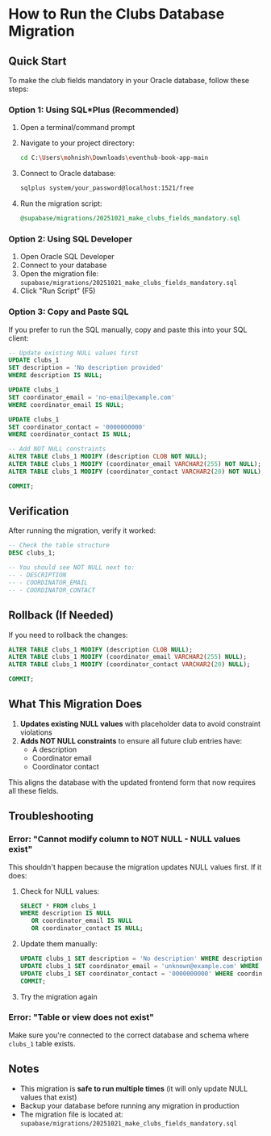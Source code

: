 # How to Run the Clubs Database Migration

## Quick Start

To make the club fields mandatory in your Oracle database, follow these steps:

### Option 1: Using SQL*Plus (Recommended)

1. Open a terminal/command prompt
2. Navigate to your project directory:
   ```bash
   cd C:\Users\mohnish\Downloads\eventhub-book-app-main
   ```

3. Connect to Oracle database:
   ```bash
   sqlplus system/your_password@localhost:1521/free
   ```

4. Run the migration script:
   ```sql
   @supabase/migrations/20251021_make_clubs_fields_mandatory.sql
   ```

### Option 2: Using SQL Developer

1. Open Oracle SQL Developer
2. Connect to your database
3. Open the migration file: `supabase/migrations/20251021_make_clubs_fields_mandatory.sql`
4. Click "Run Script" (F5)

### Option 3: Copy and Paste SQL

If you prefer to run the SQL manually, copy and paste this into your SQL client:

```sql
-- Update existing NULL values first
UPDATE clubs_1 
SET description = 'No description provided' 
WHERE description IS NULL;

UPDATE clubs_1 
SET coordinator_email = 'no-email@example.com' 
WHERE coordinator_email IS NULL;

UPDATE clubs_1 
SET coordinator_contact = '0000000000' 
WHERE coordinator_contact IS NULL;

-- Add NOT NULL constraints
ALTER TABLE clubs_1 MODIFY (description CLOB NOT NULL);
ALTER TABLE clubs_1 MODIFY (coordinator_email VARCHAR2(255) NOT NULL);
ALTER TABLE clubs_1 MODIFY (coordinator_contact VARCHAR2(20) NOT NULL);

COMMIT;
```

## Verification

After running the migration, verify it worked:

```sql
-- Check the table structure
DESC clubs_1;

-- You should see NOT NULL next to:
-- - DESCRIPTION
-- - COORDINATOR_EMAIL
-- - COORDINATOR_CONTACT
```

## Rollback (If Needed)

If you need to rollback the changes:

```sql
ALTER TABLE clubs_1 MODIFY (description CLOB NULL);
ALTER TABLE clubs_1 MODIFY (coordinator_email VARCHAR2(255) NULL);
ALTER TABLE clubs_1 MODIFY (coordinator_contact VARCHAR2(20) NULL);

COMMIT;
```

## What This Migration Does

1. **Updates existing NULL values** with placeholder data to avoid constraint violations
2. **Adds NOT NULL constraints** to ensure all future club entries have:
   - A description
   - Coordinator email
   - Coordinator contact

This aligns the database with the updated frontend form that now requires all these fields.

## Troubleshooting

### Error: "Cannot modify column to NOT NULL - NULL values exist"

This shouldn't happen because the migration updates NULL values first. If it does:

1. Check for NULL values:
   ```sql
   SELECT * FROM clubs_1 
   WHERE description IS NULL 
      OR coordinator_email IS NULL 
      OR coordinator_contact IS NULL;
   ```

2. Update them manually:
   ```sql
   UPDATE clubs_1 SET description = 'No description' WHERE description IS NULL;
   UPDATE clubs_1 SET coordinator_email = 'unknown@example.com' WHERE coordinator_email IS NULL;
   UPDATE clubs_1 SET coordinator_contact = '0000000000' WHERE coordinator_contact IS NULL;
   COMMIT;
   ```

3. Try the migration again

### Error: "Table or view does not exist"

Make sure you're connected to the correct database and schema where `clubs_1` table exists.

## Notes

- This migration is **safe to run multiple times** (it will only update NULL values that exist)
- Backup your database before running any migration in production
- The migration file is located at: `supabase/migrations/20251021_make_clubs_fields_mandatory.sql`


